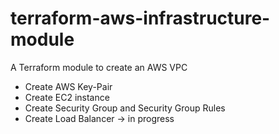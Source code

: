 # terraform-aws-infrastructure-module
A Terraform module to create an AWS VPC
- Create AWS Key-Pair
- Create EC2 instance
- Create Security Group and Security Group Rules
- Create Load Balancer -> in progress